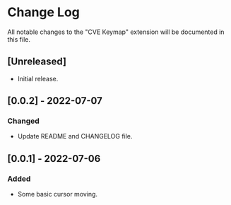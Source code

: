 # Change Log

All notable changes to the "CVE Keymap" extension will be documented in this file.

<!-- Check [Keep a Changelog](http://keepachangelog.com/) for recommendations on how to structure this file. -->

## [Unreleased]

- Initial release.

## [0.0.2] - 2022-07-07

### Changed

- Update README and CHANGELOG file.

## [0.0.1] - 2022-07-06

### Added

- Some basic cursor moving.
<!-- 
### Changed
### Removed
### Fixed 
-->
